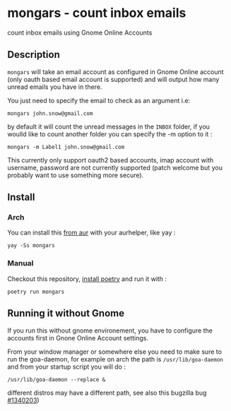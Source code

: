 # mongars - count inbox emails

count inbox emails using Gnome Online Accounts

## Description

`mongars` will take an email account as configured in Gnome Online account (only
oauth based email account is supported) and will output how many unread emails
you have in there.

You just need to specify the email to check as an argument i.e:

```shell
mongars john.snow@gmail.com
```

by default it will count the unread messages in the `INBOX` folder, if you
woulld like to count another folder you can specify the -m option to it :

```shell
mongars -m Label1 john.snow@gmail.com
```

This currently only support oauth2 based accounts, imap account with username,
password are not currently supported (patch welcome but you probably want to use
something more secure).

## Install

### Arch

You can install this [from aur](https://aur.archlinux.org/packages/mongars) with your aurhelper, like yay :

```
yay -Ss mongars
```

### Manual

Checkout this repository, [install poetry](https://python-poetry.org/docs/#installation) and run it with :

```shell
poetry run mongars
```

## Running it without Gnome

If you run this without gnome environement, you have to configure the accounts
first in Gnone Online Account settings.

From your window manager or somewhere else you need to make sure to run the goa-daemon, for example on arch the path is `/usr/lib/goa-daemon` and from your startup script you will do :

```shell
/usr/lib/goa-daemon --replace &
```

different distros may have a different path, see also this bugzilla bug
[#1340203](https://bugzilla.redhat.com/show_bug.cgi?id=1340203))
